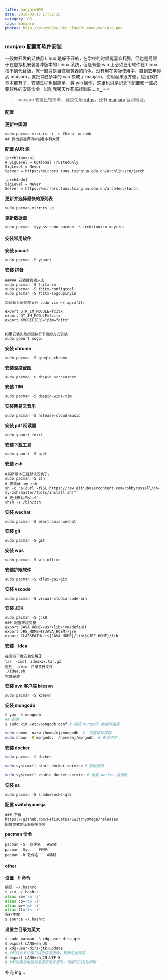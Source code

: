 ```yaml
---
title: manjaro安装
date: 2019-03-17 17:52:15
category: OS
tags: manjaro
photos: http://pnvzvh2vw.bkt.clouddn.com//manjaro.png
---
```

### manjaro 配置和软件安装

一般做开发的话使用 Linux 是躲不开的，在学校的时候挺喜欢折腾，但也是局限于在虚拟机安装各种版本的 Linux 系统，但是有些 win 上必须应用软件在 Linux 找不到代替版，就一直只是当做服务器的角色，没有用在实际使用中，直到去年碰到 manjaro，就把常驻多年的 win 换成了 manjaro，使用起来很方便，应用软件基本都有了，安装过程也很简单，类 win 操作，这里也只是记录下配置和一些必要软件的安装命令，以防我哪天作死搞挂重装....o‿≖✧

> manjaro 安装比较简单，建议使用 [rufus](https://rufus.ie/)，还有 [manjaro](https://manjaro.org/) 官网地址。

#### 配置

**更新中国源**

```
sudo pacman-mirrors -i -c China -m rank
## 弹出后选择清华或者中科大源
```

**配置 AUR 源**

```
[archlinuxcn]
# SigLevel = Optional TrustedOnly
SigLevel = Never
Server = https://mirrors.tuna.tsinghua.edu.cn/archlinuxcn/$arch

[arch4edu]
SigLevel = Never
Server = https://mirrors.tuna.tsinghua.edu.cn/arch4edu/$arch
```

**更新并选择最快的源列表**

```
sudo pacman-mirrors -g 
```

**更新数据源**

```
sudo pacman -Syy && sudo pacman -S archlinuxcn-keyring
```

#### 安装常用软件

**安装 yaourt**

```
sudo pacman -S yaourt
```
**安装 拼音**

```
##### 安装搜狗输入法
sudo pacman -S fcitx-im
sudo pacman -S fcitx-configtool
sudo pacman -S fcitx-sogoupinyin

添加输入法配置文件 sudo vim ~/.xprofile

export GTK_IM_MODULE=fcitx
export QT_IM_MODULE=fcitx
export XMODIFIERS="@im=fcitx"


如果安装失败的话执行下面的方式安装
sudo yaourt sogou
```

**安装 chrome**

```
sudo pacman -S google-chrome
```

**安装深度截图**

```
sudo pacman -S deepin-screenshot
```

**安装 TIM**

```
sudo pacman -S deepin-wine-tim
```

**安装网易云音乐**

```
sudo pacman -S netease-cloud-music
```

**安装 pdf 阅读器**

```
sudo yaourt foxit
```

**安装下载工具**

```
sudo yaourt -S uget 
```

**安装 zsh**

```
#最新版本已经默认安装了。
sudo pacman -S zsh
# 安装oh-my-zsh
sh -c "$(curl -fsSL https://raw.githubusercontent.com/robbyrussell/oh-my-zsh/master/tools/install.sh)"
# 更换默认的shell
chsh -s /bin/zsh
```
**安装 wechat**

```
sudo pacman -S electronic-wechat	
```

**安装 git**

```
sudo pacman -S git
```

**安装 wps**

```
sudo pacman -S wps-office

```

**安装护眼软件**

```
sudo pacman -S xflux-gui-git
```

**安装 vscode**

```
sudo pacman -S visual-studio-code-bin
```

**安装 JDK**

```
sudo pacman -S jdk8
### 配置环境变量
export JAVA_HOME=/usr/lib/jvm/default
export JRE_HOME=${JAVA_HOEM}/jre
export CLASSPATH=.:${JAVA_HOME}/lib:${JRE_HOME}/lib 
```

**安装　idea**

```
在官网下载安装包解压
tar　-zxcf　ideaxxx.tar.gz
进到　./bin　目录执行文件
./idea.sh
完成安装
```

**安装 svn 客户端 kdesvn**
```
sudo pacman -S kdesvn
```
**安装 mongodb**
``` bash
$ yay -S mongodb
## 配置
$ sudo vim /etc/mongodb.conf # 编辑 mongodb 数据库路径

sudo chmod  u=rw /home/mj/mongodb  #  设置读写权限
sudo chown -R mongodb:  /home/mj/mongodb  # 更改用户

```
**安装 docker**
``` bash
sudo pacman -S docker

sudo systemctl start docker.service # 启动服务 

sudo systemctl enable docker.service # 设置 docker 自启动

```


**安装 ss**

```
sudo pacman -S shadowsocks-qt5
```

**配置 switchyomega**

```
### 下载
https://github.com/FelisCatus/SwitchyOmega/releases 
配置方式网上有很多博客

```

**pacman 命令**

```
pacman -S  软件名   #安装
pacman -Syu    #更新
pacman -R 软件名    #移除
```

#### other

**设置　ll 命令**

``` bash
编辑　~/.bashrc
$ vim ~/.bashrc
alias rm='rm -i'
alias cp='cp -i'
alias mv='mv -i'
alias ll='ls -i'
保存生效　
$ source ~/.bashrc
```

**设置主目录为英文**

``` bash
$ sudo pacman -S xdg-user-dirs-gtk
$ export LANG=en_US
$ xdg-user-dirs-gtk-update
$ #然后会有个窗口提示语言更改，更新名称即可
$ export LANG=zh_CN.UTF-8
$ #然后重启电脑如果提示语言更改，保留旧的名称即可
```

补充 ing...